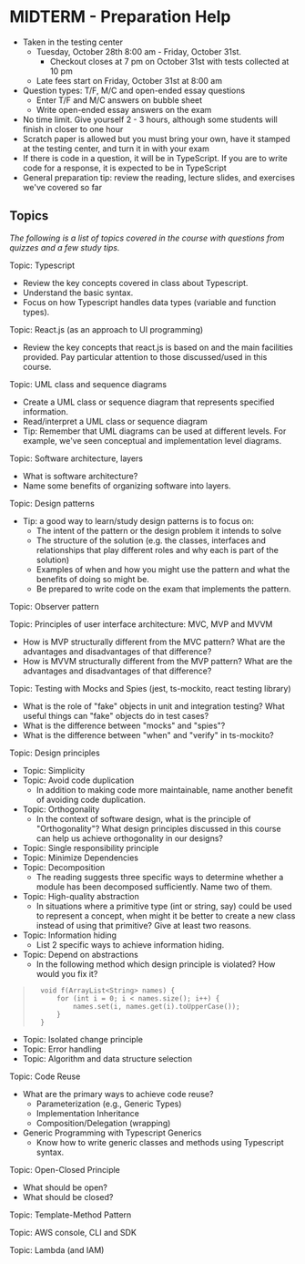 # MIDTERM - Preparation Help

- Taken in the testing center
    - Tuesday, October 28th 8:00 am - Friday, October 31st.
        - Checkout closes at 7 pm on October 31st with tests collected at 10 pm
    - Late fees start on Friday, October 31st at 8:00 am
- Question types: T/F, M/C and open-ended essay questions
    - Enter T/F and M/C answers on bubble sheet
    - Write open-ended essay answers on the exam 
- No time limit. Give yourself 2 - 3 hours, although some students will finish in closer to one hour
- Scratch paper is allowed but you must bring your own, have it stamped at the testing center, and turn it in with your exam
- If there is code in a question, it will be in TypeScript. If you are to write code for a response, it is expected to be in TypeScript
- General preparation tip: review the reading, lecture slides, and exercises we've covered so far

## Topics

*The following is a list of topics covered in the course with questions from quizzes and a few study tips.*

Topic: Typescript
- Review the key concepts covered in class about Typescript.
- Understand the basic syntax.
- Focus on how Typescript handles data types (variable and function types).

Topic: React.js (as an approach to UI programming)
- Review the key concepts that react.js is based on and the main facilities provided. Pay particular attention to those discussed/used in this course.

Topic: UML class and sequence diagrams
- Create a UML class or sequence diagram that represents specified information.
- Read/interpret a UML class or sequence diagram
- Tip: Remember that UML diagrams can be used at different levels. For example, we've seen conceptual and implementation level diagrams.

Topic: Software architecture, layers
- What is software architecture?
- Name some benefits of organizing software into layers.

Topic: Design patterns
- Tip: a good way to learn/study design patterns is to focus on:
    - The intent of the pattern or the design problem it intends to solve
    - The structure of the solution (e.g. the classes, interfaces and relationships that play different roles and why each is part of the solution)
    - Examples of when and how you might use the pattern and what the benefits of doing so might be.
    - Be prepared to write code on the exam that implements the pattern.

Topic: Observer pattern

Topic: Principles of user interface architecture: MVC, MVP and MVVM
- How is MVP structurally different from the MVC pattern? What are the advantages and disadvantages of that difference?
- How is MVVM structurally different from the MVP pattern? What are the advantages and disadvantages of that difference?

Topic: Testing with Mocks and Spies (jest, ts-mockito, react testing library)
- What is the role of "fake" objects in unit and integration testing? What useful things can "fake" objects do in test cases?
- What is the difference between "mocks" and "spies"?
- What is the difference between "when" and "verify" in ts-mockito?

Topic: Design principles
- Topic: Simplicity
- Topic: Avoid code duplication
    - In addition to making code more maintainable, name another benefit of avoiding code duplication.
- Topic: Orthogonality
    - In the context of software design, what is the principle of "Orthogonality"? What design principles discussed in this course can help us achieve orthogonality in our designs? 
- Topic: Single responsibility principle
- Topic: Minimize Dependencies
- Topic: Decomposition
    - The reading suggests three specific ways to determine whether a module has been decomposed sufficiently.  Name two of them.
- Topic: High-quality abstraction
    - In situations where a primitive type (int or string, say) could be used to represent a concept, when might it be better to create a new class instead of using that primitive? Give at least two reasons.
- Topic: Information hiding
    - List 2 specific ways to achieve information hiding. 
- Topic: Depend on abstractions
    - In the following method which design principle is violated? How would you fix it?

>       void f(ArrayList<String> names) {
>           for (int i = 0; i < names.size(); i++) {
>               names.set(i, names.get(i).toUpperCase());
>           }
>       }

- Topic: Isolated change principle
- Topic: Error handling
- Topic: Algorithm and data structure selection

Topic: Code Reuse
- What are the primary ways to achieve code reuse?
    - Parameterization (e.g., Generic Types)
    - Implementation Inheritance
    - Composition/Delegation (wrapping)
- Generic Programming with Typescript Generics
    - Know how to write generic classes and methods using Typescript syntax.

Topic: Open-Closed Principle
- What should be open?
- What should be closed?

Topic: Template-Method Pattern

Topic: AWS console, CLI and SDK

Topic: Lambda (and IAM)
